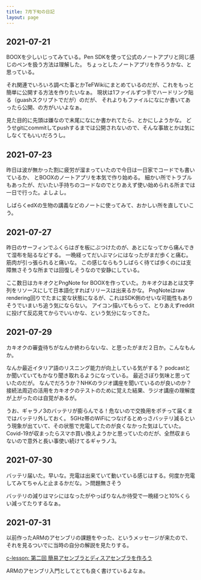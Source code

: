 ```yaml
---
title: 7月下旬の日記
layout: page
---
```


## 2021-07-21

BOOXを少しいじってみている。Pen SDKを使って公式のノートアプリと同じ感じのペンを扱う方法は理解した。
ちょっとしたノートアプリを作ろうかな、と思っている。

それ関連でいろいろ調べた事とかTeFWikiにまとめているのだが、これをもっと簡単に公開する方法を作りたいなぁ。
現状は1ファイルずつ手でハードリンク貼る（guashスクリプトでだが）のだが、
それよりもファイルになにか書いてあったら公開、の方がいいよなぁ。

見た目的に先頭は嫌なので末尾になにか書かれてたら、とかにしようかな。
どうせgitにcommitしてpushするまでは公開されないので、そんな事故とかは気にしなくてもいいだろうし。

## 2021-07-23

昨日は波が無かった割に疲労が溜まっていたので今日は一日家でコードでも書いているか、
とBOOXのノートアプリを本気で作り始める。
細かい所でトラブルもあったが、だいたい手持ちのコードなのでとりあえず使い始められる所までは一日で行った。よしよし。

しばらくedXの生物の講義などのノートに使ってみて、おかしい所を直していこう。

## 2021-07-27

昨日のサーフィンでふくらはぎを板にぶつけたのが、あとになってから痛んできて湿布を貼るなどする。
一晩経ってだいぶマシにはなったがまだ歩くと痛む。筋肉が引っ張られると痛いな。
この感じならもうしばらく待てば歩くのには支障無さそうな所までは回復しそうなので安静にしている。

ここ数日はカキオクとPngNote for BOOXを作っていた。カキオクはあとは文字列をリソースにして日本語化すればリリースは出来るかな。
PngNoteはraw rendering回りでたまに変な状態になるが、これはSDK側のせいな可能性もありそうでいまいち追う気にならない。
アイコン描いてもらって、とりあえずredditに投げて反応見てからでいいかな、という気分になってきた。

## 2021-07-29

カキオクの審査待ちがなんか終わらないな、と思ったがまだ２日か。こんなもんか。

なんか最近イタリア語のリスニング能力が向上している気がする？
podcastとか聞いていてもかなり聞き取れるようになっている。
最近さぼり気味と思っていたのだが。
なんでだろうか？NHKのラジオ講座を聞いているのが良いのか？
接続法周辺の活用をカキオクのテストのために覚えた結果、ラジオ講座の理解度が上がったのは自覚があるが。

うお、ギャラノ3のバッテリが膨らんでる！危ないので交換用をポチって届くまではバッテリ外しておく。
5GHz帯のWiFiにつなげるとめっさバッテリ減るという現象が出ていて、その状態で充電してたのが良くなかった気はしていた。
Covid-19が収まったらスマホ買い換えようかと思っていたのだが、全然収まらないので意外と長い事使い続けてるギャラノ3。

## 2021-07-30

バッテリ届いた。早いな。充電は出来ていて動いている感じはする。何度か充電してみてちゃんと止まるかだな。＞問題無さそう

バッテリの減りはマシにはなったがやっぱりなんか待受で一晩経つと10%くらい減ってたりするなぁ。

## 2021-07-31

以前作ったARMのアセンブリの課題をやった、というメッセージが来たので、
それを見るついでに当時の自分の解説を見たりする。

[c-lesson: 第二回 簡易アセンブラとディスアセンブラを作ろう](https://karino2.github.io/c-lesson/arm_asm.html)

ARMのアセンブリ入門としてとても良く書けているよなぁ。